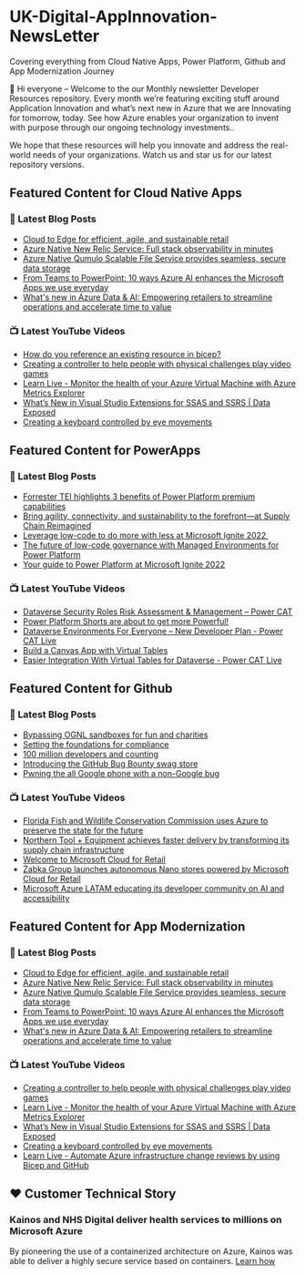 # UK-Digital-AppInnovation-NewsLetter

Covering everything from Cloud Native Apps, Power Platform, Github and App Modernization Journey

👋 Hi everyone – Welcome to the our Monthly newsletter Developer Resources repository. Every month we’re featuring exciting stuff around Application Innovation and what’s next new in Azure that we are Innovating for tomorrow, today. See how Azure enables your organization to invent with purpose through our ongoing technology investments..


We hope that these resources will help you innovate and address the real-world needs of your organizations. Watch us and star us for our latest repository versions.

## Featured Content for Cloud Native Apps


### 📝 Latest Blog Posts

    
<!-- BLOGCNA:START -->
- [Cloud to Edge for efficient, agile, and sustainable retail](https://azure.microsoft.com/blog/cloud-to-edge-for-efficient-agile-and-sustainable-retail/)
- [Azure Native New Relic Service: Full stack observability in minutes](https://azure.microsoft.com/blog/azure-native-new-relic-service-full-stack-observability-in-minutes/)
- [Azure Native Qumulo Scalable File Service provides seamless, secure data storage](https://azure.microsoft.com/blog/azure-native-qumulo-scalable-file-service-provides-seamless-secure-data-storage/)
- [From Teams to PowerPoint: 10 ways Azure AI enhances the Microsoft Apps we use everyday](https://azure.microsoft.com/blog/from-teams-to-powerpoint-10-ways-azure-ai-enhances-the-microsoft-apps-we-use-everyday/)
- [What's new in Azure Data & AI: Empowering retailers to streamline operations and accelerate time to value](https://azure.microsoft.com/blog/whats-new-in-azure-data-ai-empowering-retailers-to-streamline-operations-and-accelerate-time-to-value/)
<!-- BLOGCNA:END -->

### 📺 Latest YouTube Videos

 
<!-- YOUTUBECNA:START -->
- [How do you reference an existing resource in bicep?](https://www.youtube.com/watch?v=H1g_pj1uo5E)
- [Creating a controller to help people with physical challenges play video games](https://www.youtube.com/watch?v=JIbJ4y4iKYw)
- [Learn Live - Monitor the health of your Azure Virtual Machine with Azure Metrics Explorer](https://www.youtube.com/watch?v=j64U9fVmuPc)
- [What’s New in Visual Studio Extensions for SSAS and SSRS | Data Exposed](https://www.youtube.com/watch?v=GAf9hD7WhqA)
- [Creating a keyboard controlled by eye movements](https://www.youtube.com/watch?v=9FRST_VA8yw)
<!-- YOUTUBECNA:END -->

##  Featured Content for PowerApps
### 📝 Latest Blog Posts
<!-- BLOGPOWER:START -->
- [Forrester TEI highlights 3 benefits of Power Platform premium capabilities](https://cloudblogs.microsoft.com/powerplatform/2022/11/28/forrester-tei-highlights-3-benefits-of-power-platform-premium-capabilities/)
- [Bring agility, connectivity, and sustainability to the forefront—at Supply Chain Reimagined](https://cloudblogs.microsoft.com/dynamics365/bdm/2022/10/27/bring-agility-connectivity-and-sustainability-to-the-forefront-at-supply-chain-reimagined/)
- [Leverage low-code to do more with less at Microsoft Ignite 2022 ](https://cloudblogs.microsoft.com/powerplatform/2022/10/12/leverage-low-code-to-do-more-with-less-at-microsoft-ignite-2022/)
- [The future of low-code governance with Managed Environments for Power Platform](https://cloudblogs.microsoft.com/powerplatform/2022/10/12/the-future-of-low-code-governance-with-managed-environments-for-power-platform/)
- [Your guide to Power Platform at Microsoft Ignite 2022](https://cloudblogs.microsoft.com/powerplatform/2022/10/05/your-guide-to-power-platform-at-microsoft-ignite-2022/)
<!-- BLOGPOWER:END -->
 ### 📺 Latest YouTube Videos
    
<!-- YOUTUBEPOWER:START -->
- [Dataverse Security Roles Risk Assessment &amp; Management – Power CAT](https://www.youtube.com/watch?v=0z-yZcYaC5Y)
- [Power Platform Shorts are about to get more Powerful!](https://www.youtube.com/watch?v=Dk0NzNeCkSc)
- [Dataverse Environments For Everyone – New Developer Plan - Power CAT Live](https://www.youtube.com/watch?v=yXRSnN2AWTs)
- [Build a Canvas App with Virtual Tables](https://www.youtube.com/watch?v=0QuH7ZGfx0g)
- [Easier Integration With Virtual Tables for Dataverse - Power CAT Live](https://www.youtube.com/watch?v=viRTtGEZXNE)
<!-- YOUTUBEPOWER:END -->

##  Featured Content for Github
### 📝 Latest Blog Posts
<!-- BLOGGITHUB:START -->
- [Bypassing OGNL sandboxes for fun and charities](https://github.blog/2023-01-27-bypassing-ognl-sandboxes-for-fun-and-charities/)
- [Setting the foundations for compliance](https://github.blog/2023-01-26-setting-the-foundations-for-compliance/)
- [100 million developers and counting](https://github.blog/2023-01-25-100-million-developers-and-counting/)
- [Introducing the GitHub Bug Bounty swag store](https://github.blog/2023-01-23-introducing-the-github-bug-bounty-swag-store/)
- [Pwning the all Google phone with a non-Google bug](https://github.blog/2023-01-23-pwning-the-all-google-phone-with-a-non-google-bug/)
<!-- BLOGGITHUB:END -->
### 📺 Latest YouTube Videos
<!-- YOUTUBEGITHUB:START -->
- [Florida Fish and Wildlife Conservation Commission uses Azure to preserve the state for the future](https://www.youtube.com/watch?v=Y7E1CfP6Wj8)
- [Northern Tool + Equipment achieves faster delivery by transforming its supply chain infrastructure](https://www.youtube.com/watch?v=RBsf6I6uayg)
- [Welcome to Microsoft Cloud for Retail](https://www.youtube.com/watch?v=1ZG9IRJ8eEM)
- [Żabka Group launches autonomous Nano stores powered by Microsoft Cloud for Retail](https://www.youtube.com/watch?v=BJpwE4YLYD0)
- [Microsoft Azure LATAM educating its developer community on AI and accessibility](https://www.youtube.com/watch?v=P-JQl5MbUsY)
<!-- YOUTUBEGITHUB:END -->
##  Featured Content for App Modernization
### 📝 Latest Blog Posts
<!-- BLOGAPPMOD:START -->
- [Cloud to Edge for efficient, agile, and sustainable retail](https://azure.microsoft.com/blog/cloud-to-edge-for-efficient-agile-and-sustainable-retail/)
- [Azure Native New Relic Service: Full stack observability in minutes](https://azure.microsoft.com/blog/azure-native-new-relic-service-full-stack-observability-in-minutes/)
- [Azure Native Qumulo Scalable File Service provides seamless, secure data storage](https://azure.microsoft.com/blog/azure-native-qumulo-scalable-file-service-provides-seamless-secure-data-storage/)
- [From Teams to PowerPoint: 10 ways Azure AI enhances the Microsoft Apps we use everyday](https://azure.microsoft.com/blog/from-teams-to-powerpoint-10-ways-azure-ai-enhances-the-microsoft-apps-we-use-everyday/)
- [What's new in Azure Data & AI: Empowering retailers to streamline operations and accelerate time to value](https://azure.microsoft.com/blog/whats-new-in-azure-data-ai-empowering-retailers-to-streamline-operations-and-accelerate-time-to-value/)
<!-- BLOGAPPMOD:END -->
### 📺 Latest YouTube Videos
<!-- YOUTUBEAPPMOD:START -->
- [Creating a controller to help people with physical challenges play video games](https://www.youtube.com/watch?v=JIbJ4y4iKYw)
- [Learn Live - Monitor the health of your Azure Virtual Machine with Azure Metrics Explorer](https://www.youtube.com/watch?v=j64U9fVmuPc)
- [What’s New in Visual Studio Extensions for SSAS and SSRS | Data Exposed](https://www.youtube.com/watch?v=GAf9hD7WhqA)
- [Creating a keyboard controlled by eye movements](https://www.youtube.com/watch?v=9FRST_VA8yw)
- [Learn Live - Automate Azure infrastructure change reviews by using Bicep and GitHub](https://www.youtube.com/watch?v=AyIPypo_a0s)
<!-- YOUTUBEAPPMOD:END -->


## ♥️ Customer Technical Story 

### Kainos and NHS Digital deliver health services to millions on Microsoft Azure

By pioneering the use of a containerized architecture on Azure, Kainos was able to deliver a highly secure service based on containers. [Learn how](https://customers.microsoft.com/en-us/story/1368348549535774520-kainos-and-nhs-digital-deliver-health-services-to-millions-on-microsoft-azure)

